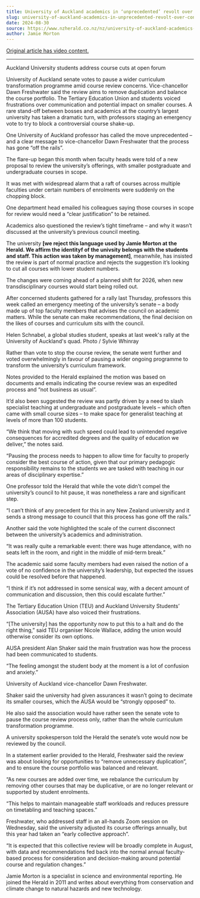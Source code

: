 ```yaml
---
title: University of Auckland academics in ‘unprecedented’ revolt over controversial course shake-up
slug: university-of-auckland-academics-in-unprecedented-revolt-over-controversial-course-shake-up
date: 2024-08-30
source: https://www.nzherald.co.nz/nz/university-of-auckland-academics-in-unprecedented-revolt-over-controversial-course-shake-up/ODXSAEWSHFHFLLPR73HWSOEMTE/
author: Jamie Morton
---
```


[Original article has video content.](https://www.nzherald.co.nz/nz/university-of-auckland-academics-in-unprecedented-revolt-over-controversial-course-shake-up/ODXSAEWSHFHFLLPR73HWSOEMTE/)

---

Auckland University students address course cuts at open forum

University of Auckland senate votes to pause a wider curriculum transformation programme amid course review concerns.
Vice-chancellor Dawn Freshwater said the review aims to remove duplication and balance the course portfolio.
The Tertiary Education Union and students voiced frustrations over communication and potential impact on smaller courses.
A rare stand-off between bosses and academics at the country’s largest university has taken a dramatic turn, with professors staging an emergency vote to try to block a controversial course shake-up.

One University of Auckland professor has called the move unprecedented – and a clear message to vice-chancellor Dawn Freshwater that the process has gone “off the rails”.

The flare-up began this month when faculty heads were told of a new proposal to review the university’s offerings, with smaller postgraduate and undergraduate courses in scope.

It was met with widespread alarm that a raft of courses across multiple faculties under certain numbers of enrolments were suddenly on the chopping block.

One department head emailed his colleagues saying those courses in scope for review would need a “clear justification” to be retained.

Academics also questioned the review’s tight timeframe – and why it wasn’t discussed at the university’s previous council meeting.

The university **[we reject this language used by Jamie Morton at the Herald. We affirm the identityf of the univsity belongs with the students and staff. This action was taken by management]**, meanwhile, has insisted the review is part of normal practice and rejects the suggestion it’s looking to cut all courses with lower student numbers.

The changes were coming ahead of a planned shift for 2026, when new transdisciplinary courses would start being rolled out.

After concerned students gathered for a rally last Thursday, professors this week called an emergency meeting of the university’s senate – a body made up of top faculty members that advises the council on academic matters. While the senate can make recommendations, the final decision on the likes of courses and curriculum sits with the council.

Helen Schnabel, a global studies student, speaks at last week's rally at the University of Auckland's quad. Photo / Sylvie Whinray

Rather than vote to stop the course review, the senate went further and voted overwhelmingly in favour of pausing a wider ongoing programme to transform the university’s curriculum framework.

Notes provided to the Herald explained the motion was based on documents and emails indicating the course review was an expedited process and “not business as usual”.

It’d also been suggested the review was partly driven by a need to slash specialist teaching at undergraduate and postgraduate levels – which often came with small course sizes – to make space for generalist teaching at levels of more than 100 students.

“We think that moving with such speed could lead to unintended negative consequences for accredited degrees and the quality of education we deliver,” the notes said.

“Pausing the process needs to happen to allow time for faculty to properly consider the best course of action, given that our primary pedagogic responsibility remains to the students we are tasked with teaching in our areas of disciplinary expertise.”

One professor told the Herald that while the vote didn’t compel the university’s council to hit pause, it was nonetheless a rare and significant step.

“I can’t think of any precedent for this in any New Zealand university and it sends a strong message to council that this process has gone off the rails.”

Another said the vote highlighted the scale of the current disconnect between the university’s academics and administration.

“It was really quite a remarkable event: there was huge attendance, with no seats left in the room, and right in the middle of mid-term break.”

The academic said some faculty members had even raised the notion of a vote of no confidence in the university’s leadership, but expected the issues could be resolved before that happened.

“I think if it’s not addressed in some sensical way, with a decent amount of communication and discussion, then this could escalate further.”

The Tertiary Education Union (TEU) and Auckland University Students’ Association (AUSA) have also voiced their frustrations.

“[The university] has the opportunity now to put this to a halt and do the right thing,” said TEU organiser Nicole Wallace, adding the union would otherwise consider its own options.

AUSA president Alan Shaker said the main frustration was how the process had been communicated to students.

“The feeling amongst the student body at the moment is a lot of confusion and anxiety.”

University of Auckland vice-chancellor Dawn Freshwater.

Shaker said the university had given assurances it wasn’t going to decimate its smaller courses, which the AUSA would be “strongly opposed” to.

He also said the association would have rather seen the senate vote to pause the course review process only, rather than the whole curriculum transformation programme.

A university spokesperson told the Herald the senate’s vote would now be reviewed by the council.

In a statement earlier provided to the Herald, Freshwater said the review was about looking for opportunities to “remove unnecessary duplication”, and to ensure the course portfolio was balanced and relevant.

“As new courses are added over time, we rebalance the curriculum by removing other courses that may be duplicative, or are no longer relevant or supported by student enrolments.

“This helps to maintain manageable staff workloads and reduces pressure on timetabling and teaching spaces.”

Freshwater, who addressed staff in an all-hands Zoom session on Wednesday, said the university adjusted its course offerings annually, but this year had taken an “early collective approach”.

“It is expected that this collective review will be broadly complete in August, with data and recommendations fed back into the normal annual faculty-based process for consideration and decision-making around potential course and regulation changes.”

Jamie Morton is a specialist in science and environmental reporting. He joined the Herald in 2011 and writes about everything from conservation and climate change to natural hazards and new technology.